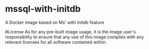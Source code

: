 # mssql-with-initdb
A Docker image based on Ms' with initdb feature

#License
As for any pre-built image usage, it is the image user's responsibility to ensure that any use of this image complies with any relevant licenses for all software contained within.